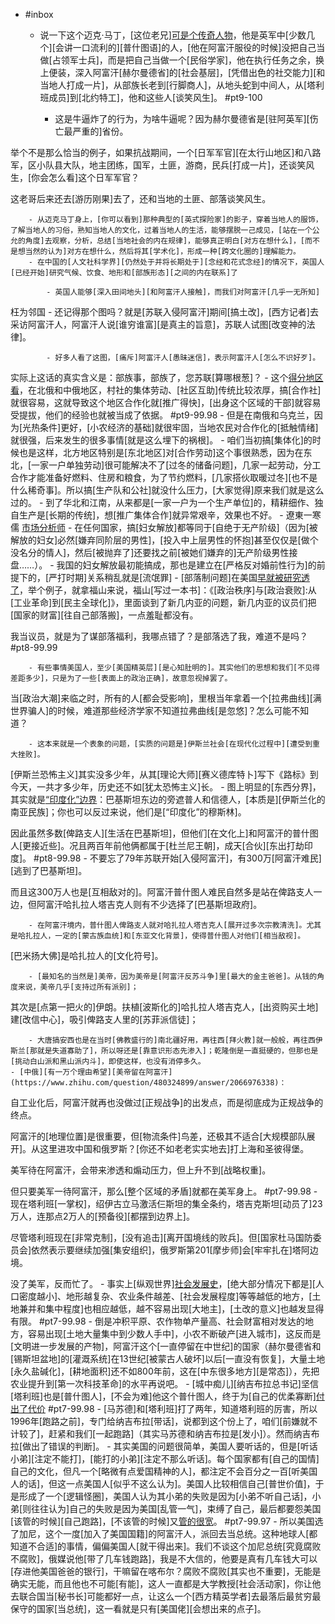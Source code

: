 - #inbox
    - 说一下这个迈克·马丁，[这位老兄][可是个传奇人物](https://www.zhihu.com/question/479257520)，他是英军中[少数几个][会讲一口流利的][普什图语]的人，[他在阿富汗服役的时候]没把自己当做[占领军士兵]，而是把自己当做一个[民俗学家]，他在执行任务之余，换上便装，深入阿富汗[赫尔曼德省]的[社会基层]，[凭借出色的社交能力][和当地人打成一片]，从部族长老到[行脚商人]，从地头蛇到中间人，从[塔利班成员]到[北约特工]，他和这些人[谈笑风生]。 #pt9-100


        - 这是牛逼炸了的行为，为啥牛逼呢？因为赫尔曼德省是[驻阿英军][伤亡最严重的]省份。

举个不是那么恰当的例子，如果抗战期间，一个[日军军官][在太行山地区]和八路军，区小队县大队，地主团练，国军，土匪，游商，民兵[打成一片]，还谈笑风生，[你会怎么看]这个日军军官？

这老哥后来还去[游历刚果]去了，还和当地的土匪、部落谈笑风生。


        - 从迈克马丁身上，[你可以看到]那种典型的[英式探险家]的影子，穿着当地人的服饰，了解当地人的习俗，熟知当地人的文化，过着当地人的生活，能够摆脱一己成见，[站在一个公允的角度]去观察，分析，总结[当地社会的内在规律]，能够真正明白[对方在想什么]，[而不是想当然的认为]对方在想什么，然后将其[学术化]，形成一种[跨文化圈的]理解能力。
        - 在中国的[人文社科学界][仍然处于并将长期处于][念经和花式念经]的情况下，英国人[已经开始]研究气候、饮食、地形和[部族形态][之间的内在联系]了

            - 英国人能够[深入田间地头][和阿富汗人接触]，而我们对阿富汗[几乎一无所知]
枉为邻国
        - 还记得那个图吗？就是[苏联入侵阿富汗]期间[搞土改]，[西方记者]去采访阿富汗人，阿富汗人说[谁穷谁富][是真主的旨意]，苏联人试图[改变神的法律]。


            - 好多人看了这图，[痛斥]阿富汗人[愚昧迷信]，表示阿富汗人[怎么不识好歹]。

实际上这话的真实含义是：部族事，部族了，您苏联[算哪根葱]？
    - 这个[得分地区看](https://www.zhihu.com/question/480570894/answer/2071012254)，在北俄和中俄地区，村社的集体劳动、[社区互助]传统比较浓厚，搞[合作社]就很容易，这就导致这个地区合作化就[推广得快]，[出身这个区域的干部]就容易受提拔，他们的经验也就被当成了依据。 #pt9-99.98
        - 但是在南俄和乌克兰，因为[光热条件]更好，[小农经济的基础]就很牢固，当地农民对合作化的[抵触情绪]就很强，后来发生的很多事情[就是这么埋下的祸根]。
        - 咱们当初搞[集体化]的时候也是这样，北方地区特别是[东北地区]对[合作劳动]这个事很熟悉，因为在东北，[一家一户单独劳动]很可能解决不了[过冬的储备问题]，几家一起劳动，分工合作才能准备好燃料、住房和粮食，为了节约燃料，[几家搭伙取暖过冬][也不是什么稀奇事]。所以搞[生产队和公社]就没什么压力，[大家觉得]原来我们就是这么过的。
            - 到了华北和江南，从来都是[一家一户为一个生产单位]的，精耕细作、独自生产是[长期的传统]，想[推广集体合作]就异常艰辛，效果也不好。
            - 遼東一寒儒
[市场分析师](https://www.zhihu.com/people/4f942049e4fdb744bf1548d87fe5a963)
        - 在任何国家，搞[妇女解放]都等同于[自绝于无产阶级]（因为[被解放的妇女]必然[嫌弃同阶层的男性]，[投入中上层男性的怀抱]甚至仅仅是[做个没名分的情人]，然后[被抛弃了]还要找之前[被她们嫌弃的]无产阶级男性接盘……）。
            - 我国的妇女解放最初能搞成，那也是建立在[严格反对婚前性行为]的前提下的，[严打时期]关系稍乱就是[流氓罪]
    - [部落制问题]在美国[早就被研究透了](https://www.zhihu.com/question/480152992/answer/2073471337)，举个例子，就拿福山来说，福山[写过一本书]：《[政治秩序]与[政治衰败]:从[工业革命]到[民主全球化]》，里面谈到了新几内亚的问题，新几内亚的议员们把[国家的财富][往自己部落搬]，一点羞耻都没有。

我当议员，就是为了谋部落福利，我哪点错了？是部落选了我，难道不是吗？ #pt8-99.99


        - 有些事情美国人，至少[美国精英层][是心知肚明的]。其实他们的思想和我们[不见得差距多少]，只是为了一些[表面上的政治正确]，故意忽视掉罢了。

当[政治大潮]来临之时，所有的人[都会受影响]，里根当年拿着一个[拉弗曲线][满世界骗人]的时候，难道那些经济学家不知道拉弗曲线[是忽悠]？怎么可能不知道？


        - 这本来就是一个表象的问题，[实质的问题是]伊斯兰社会[在现代化过程中][遭受到重大挫败]。

[伊斯兰恐怖主义]其实没多少年，从其[理论大师][赛义德库特卜]写下《路标》到今天，一共才多少年，历史还不如[犹太恐怖主义]长。
    - 图上明显的[东西分界]，其实就是[“印度化”边界](https://www.zhihu.com/question/481364036/answer/2074985893)：巴基斯坦东边的旁遮普人和信德人，[本质是][伊斯兰化的南亚民族]；你也可以反过来说，他们是[“印度化”的穆斯林]。

因此虽然多数[俾路支人][生活在巴基斯坦]，但他们[在文化上]和阿富汗的普什图人[更接近些]。况且两百年前他俩都属于[杜兰尼王朝]，成天[合伙][东出打劫印度]。 #pt8-99.98
        - 不要忘了79年苏联开始[入侵阿富汗]，有300万[阿富汗难民][逃到了巴基斯坦]。

而且这300万人也是[互相敌对的]。阿富汗普什图人难民自然多是站在俾路支人一边，但阿富汗哈扎拉人塔吉克人则有不少选择了[巴基斯坦政府]。


        - 在阿富汗境内，普什图人俾路支人就对哈扎拉人塔吉克人[展开过多次宗教清洗]。尤其是哈扎拉人，一定的[蒙古族血统]和[东亚文化背景]，使得普什图人对他们[相当敌视]。

[巴米扬大佛]是哈扎拉人的[文化符号]。


        - [最知名的当然是]美帝，因为美帝是[阿富汗反苏斗争]里[最大的金主爸爸]。从钱的角度来说，美帝几乎[支持过所有派别]；

其次是[点第一把火的]伊朗。扶植[波斯化的]哈扎拉人塔吉克人，[出资购买土地]建[改信中心]，吸引俾路支人里的[苏菲派信徒]；


        - 大唐搞安西也是在当时[佛教盛行的]南北疆好用，再往西[拜火教]就一般般，再往西伊斯兰[那就是失道寡助了]，所以呀还是[靠意识形态先渗入]；乾隆倒是一直挺硬的，但那也是[挑动白山派和黑山派内斗]，即使这样，也没有消停多久。
    - [中俄][有一万个理由希望][美帝留在阿富汗](https://www.zhihu.com/question/480324899/answer/2066976338)：

自工业化后，阿富汗就再也没做过[正规战争]的出发点，而是彻底成为正规战争的终点。

阿富汗的[地理位置]是很重要，但[物流条件]鸟差，还极其不适合[大规模部队展开]。从这里进攻中国和俄罗斯？[你还不如老老实实地去]打上海和圣彼得堡。

美军待在阿富汗，会带来渗透和煽动压力，但上升不到[战略权重]。

但只要美军一待阿富汗，那么[整个区域的矛盾]就都在美军身上。 #pt7-99.98
        - 现在塔利班[一掌权]，绍伊古立马激活仨斯坦的集全条约，塔吉克斯坦[动员了]23万人，连那点2万人的[预备役][都摆到边界上]。

尽管塔利班现在[非常克制]，[没有追击][离开国境线的败兵]。但[国家杜马国防委员会]依然表示要继续加强[集安组织]，俄罗斯第201[摩步师]会[牢牢扎在]塔阿边境。

没了美军，反而忙了。
    - 事实上[纵观世界][社会发展史](https://www.zhihu.com/question/480570894/answer/2071966185)，[绝大部分情况下都是][人口密度越小]、地形越复杂、农业条件越差、[社会发展程度]等等越低的地方，[土地兼并和集中程度]也相应越低，越不容易出现[大地主]，[土改的意义]也越发显得有限。 #pt7-99.98
        - 倒是冲积平原、农作物单产量高、社会财富相对发达的地方，容易出现[土地大量集中到少数人手中]，小农不断破产[进入城市]，这反而是[文明进一步发展的产物]，阿富汗这个[一直停留在中世纪]的国家（赫尔曼德省和[锡斯坦盆地]的[灌溉系统]在13世纪[被蒙古人破坏]以后[一直没有恢复]，大量土地[永久盐碱化]，[耕地面积]还不如800年前，这在[中东很多地方][是常态]），先把农业提升到[第一次科技革命]的水平再说吧。
    - [城中痴儿][纳吉布拉总书记]坚信[塔利班]也是[普什图人]，[不会为难]他这个普什图人，终于为[自己的优柔寡断][付出了代价](https://www.zhihu.com/question/473014729/answer/2058623246) #pt7-99.98
        - [马苏德]和[塔利班]打了两年，知道塔利班的厉害，所以1996年[跑路之前]，专门给纳吉布拉[带话]，说都到这个份上了，咱们[前嫌就不计较了]，赶紧和我们[一起跑路]（其实马苏德和纳吉布拉是[发小]）。然而纳吉布拉[做出了错误的判断]。
    - 其实美国的问题很简单，美国人要听话的，但是[听话小弟][注定不能打]，[能打的小弟][注定不那么听话]。每个国家都有[自己的国情]自己的文化，但凡一个[略微有点爱国精神的人]，都注定不会百分之一百[听美国人的话]，但这一点美国人[似乎不这么认为]。美国人比较相信自己[普世价值]，于是形成了一个[逻辑怪圈]，美国人认为其小弟的失败是因为[小弟不听自己话]，小弟[则往往认为]自己的失败是因为美国[乱管一气]，束缚了自己，最后都要怨美国[该管的时候][自己跑路]，[不该管的时候]又[管的很宽](https://www.zhihu.com/question/481499823/answer/2075380170)。 #pt7-99.97
        - 所以美国选了加尼，这个一度[加入了美国国籍]的阿富汗人，派回去当总统。这种地球人[都知道不合适]的事情，偏偏美国人[就干得出来]。我们不谈这个加尼总统[究竟腐败不腐败]，俄媒说他[带了几车钱跑路]，我是不大信的，他要是真有几车钱大可以[存进他美国爸爸的银行]，干嘛留在喀布尔？腐败不腐败[其实也不重要]，无能是确实无能，而且他也不可能[有能]，这人一直都是大学教授[社会活动家]，你让他去联合国当[秘书长]可能都好一点，让这么一个[西方精英学者]去最落后最贫穷最保守的国家[当总统]，这一看就是只有[美国佬][会想出来的点子]。
